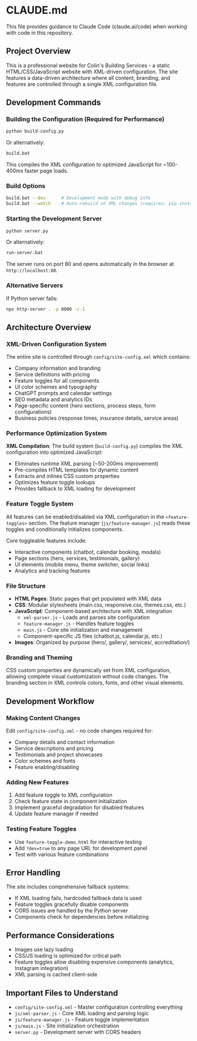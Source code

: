 # CLAUDE.md

This file provides guidance to Claude Code (claude.ai/code) when working with code in this repository.

## Project Overview

This is a professional website for Colin's Building Services - a static HTML/CSS/JavaScript website with XML-driven configuration. The site features a data-driven architecture where all content, branding, and features are controlled through a single XML configuration file.

## Development Commands

### Building the Configuration (Required for Performance)
```bash
python build-config.py
```
Or alternatively:
```bash
build.bat
```
This compiles the XML configuration to optimized JavaScript for ~100-400ms faster page loads.

### Build Options
```bash
build.bat --dev      # Development mode with debug info
build.bat --watch    # Auto-rebuild on XML changes (requires: pip install watchdog)
```

### Starting the Development Server
```bash
python server.py
```
Or alternatively:
```bash
run-server.bat
```
The server runs on port 80 and opens automatically in the browser at `http://localhost:80`.

### Alternative Servers
If Python server fails:
```bash
npx http-server . -p 8000 -c-1
```

## Architecture Overview

### XML-Driven Configuration System
The entire site is controlled through `config/site-config.xml` which contains:
- Company information and branding
- Service definitions with pricing
- Feature toggles for all components
- UI color schemes and typography
- ChatGPT prompts and calendar settings
- SEO metadata and analytics IDs
- Page-specific content (hero sections, process steps, form configurations)
- Business policies (response times, insurance details, service areas)

### Performance Optimization System
**XML Compilation**: The build system (`build-config.py`) compiles the XML configuration into optimized JavaScript:
- Eliminates runtime XML parsing (~50-200ms improvement)
- Pre-compiles HTML templates for dynamic content
- Extracts and inlines CSS custom properties
- Optimizes feature toggle lookups
- Provides fallback to XML loading for development

### Feature Toggle System
All features can be enabled/disabled via XML configuration in the `<feature-toggles>` section. The feature manager (`js/feature-manager.js`) reads these toggles and conditionally initializes components.

Core toggleable features include:
- Interactive components (chatbot, calendar booking, modals)
- Page sections (hero, services, testimonials, gallery)
- UI elements (mobile menu, theme switcher, social links)
- Analytics and tracking features

### File Structure
- **HTML Pages**: Static pages that get populated with XML data
- **CSS**: Modular stylesheets (main.css, responsive.css, themes.css, etc.)
- **JavaScript**: Component-based architecture with XML integration
  - `xml-parser.js` - Loads and parses site configuration
  - `feature-manager.js` - Handles feature toggles
  - `main.js` - Core site initialization and management
  - Component-specific JS files (chatbot.js, calendar.js, etc.)
- **Images**: Organized by purpose (hero/, gallery/, services/, accreditation/)

### Branding and Theming
CSS custom properties are dynamically set from XML configuration, allowing complete visual customization without code changes. The branding section in XML controls colors, fonts, and other visual elements.

## Development Workflow

### Making Content Changes
Edit `config/site-config.xml` - no code changes required for:
- Company details and contact information
- Service descriptions and pricing
- Testimonials and project showcases
- Color schemes and fonts
- Feature enabling/disabling

### Adding New Features
1. Add feature toggle to XML configuration
2. Check feature state in component initialization
3. Implement graceful degradation for disabled features
4. Update feature manager if needed

### Testing Feature Toggles
- Use `feature-toggle-demo.html` for interactive testing
- Add `?dev=true` to any page URL for development panel
- Test with various feature combinations

## Error Handling
The site includes comprehensive fallback systems:
- If XML loading fails, hardcoded fallback data is used
- Feature toggles gracefully disable components
- CORS issues are handled by the Python server
- Components check for dependencies before initializing

## Performance Considerations
- Images use lazy loading
- CSS/JS loading is optimized for critical path
- Feature toggles allow disabling expensive components (analytics, Instagram integration)
- XML parsing is cached client-side

## Important Files to Understand
- `config/site-config.xml` - Master configuration controlling everything
- `js/xml-parser.js` - Core XML loading and parsing logic
- `js/feature-manager.js` - Feature toggle implementation
- `js/main.js` - Site initialization orchestration
- `server.py` - Development server with CORS headers